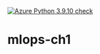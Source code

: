 [![Azure Python 3.9.10 check](https://github.com/Bustami/mlops-ch1/actions/workflows/ci.yml/badge.svg)](https://github.com/Bustami/mlops-ch1/actions/workflows/ci.yml)

# mlops-ch1
